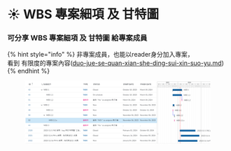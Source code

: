 # ☀️ WBS 專案細項 及 甘特圖

### 可分享 WBS 專案細項 及 甘特圖 給專案成員

{% hint style="info" %}
非專案成員，也能以reader身分加入專案，\
看到 有限度的專案內容([duo-jue-se-quan-xian-she-ding-sui-xin-suo-yu.md](duo-jue-se-quan-xian-she-ding-sui-xin-suo-yu.md "mention"))
{% endhint %}

<figure><img src="../.gitbook/assets/image (14).png" alt=""><figcaption></figcaption></figure>
